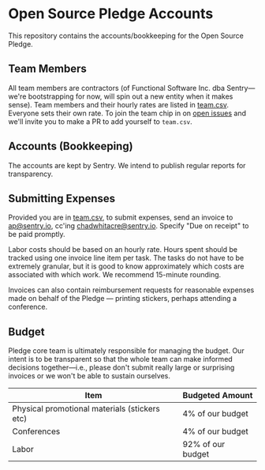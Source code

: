 # Open Source Pledge Accounts

This repository contains the accounts/bookkeeping for the Open Source Pledge.

## Team Members

All team members are contractors (of Functional Software Inc. dba Sentry—we're bootstrapping for now, will spin out a 
new entity when it makes sense). Team members and their hourly rates are listed in [team.csv](./team.csv). Everyone 
sets their own rate. To join the team chip in on [open 
issues](https://github.com/opensourcepledge/opensourcepledge.com/issues) and we'll invite you to make a PR to add 
yourself to `team.csv`.

## Accounts (Bookkeeping)

The accounts are kept by Sentry. We intend to publish regular reports for transparency.

## Submitting Expenses

Provided you are in [team.csv](./team.csv), to submit expenses, send an invoice to
<ap@sentry.io>, cc'ing <chadwhitacre@sentry.io>. Specify "Due on receipt" to be paid promptly.

Labor costs should be based on an hourly rate. Hours spent should be tracked using one invoice line item per task. The
tasks do not have to be extremely granular, but it is good to know approximately which costs are associated with which
work. We recommend 15-minute rounding.

Invoices can also contain reimbursement requests for reasonable expenses made on behalf of the Pledge — printing
stickers, perhaps attending a conference.

## Budget

Pledge core team is ultimately responsible for managing the budget. Our intent is to be transparent so that the whole 
team can make informed decisions together—i.e., please don't submit really large or surprising invoices or we won't be 
able to sustain ourselves.

| Item                                          | Budgeted Amount  |
| -------------                                 | ---------------  |
| Physical promotional materials (stickers etc) | 4% of our budget |
| Conferences                                   | 4% of our budget |
| Labor                                         | 92% of our budget |

[beancount]: https://beancount.github.io/
[new-issue]: https://github.com/opensourcepledge/finances/issues/new
